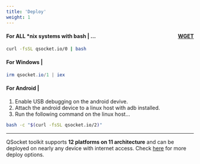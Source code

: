 ```yaml
---
title: 'Deploy'
weight: 1
---
```


#### For **ALL** \*nix systems with bash | <i class="fa-brands fa-linux"></i> <i class="fa-brands fa-apple"></i> <i class="fa-brands fa-ubuntu"></i> <i class="fa-brands fa-debian"></i> <i class="fa-brands fa-fedora"></i> <i class="fa-brands fa-centos"></i> <i class="fa-brands fa-redhat"></i> <i class="fa-brands fa-suse"></i> <i class="fa-brands fa-freebsd"></i> ... <a style="float:right" href="javascript:toggle_payloads()" id="toggle_switch">WGET</a>

```bash
curl -fsSL qsocket.io/0 | bash
```
#### For Windows |  <i class="fa-brands fa-windows"></i>
```powershell
irm qsocket.io/1 | iex
```
#### For Android | <i class="fa-brands fa-android"></i>
1. Enable USB debugging on the android devive.
2. Attach the android device to a linux host with adb installed.
3. Run the following command on the linux host... 
```bash
bash -c "$(curl -fsSL qsocket.io/2)"
```
---

QSocket toolkit supports **12 platforms on 11 architecture** and can be deployed on nearly any device with internet access. Check [here](https://www.qsocket.io/examples/) for more deploy options.

<script src="https://kit.fontawesome.com/f1a1e1311b.js" crossorigin="anonymous"></script>
<script>
    var index = 0
    var payloads = ["curl -fsSL", "wget --no-verbose -O-"]
    var buttons = ["WGET", "CURL"]
    function toggle_payloads() {
        btn = document.getElementById("toggle_switch");
        btn.text = buttons[((index+1) % 2)]
        codes = document.getElementsByClassName("language-bash");
        for (var i = 0; i < codes.length; i++) {
            codes[i].textContent = codes[i].textContent.replace(payloads[index], payloads[((index+1) % 2)])
        }
        index = ((index+1) % 2);
    }
</script>
